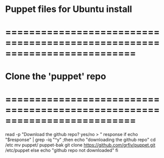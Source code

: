 # Puppet files for Ubuntu install

# ==========================================================================
# Clone the 'puppet' repo
# ==========================================================================
read -p "Download the github repo? yes/no > " response
if echo "$response" | grep -iq "^y" ;then
    echo "downloading the github repo"
    cd /etc
    mv puppet/ puppet-bak
    git clone https://github.com/grfiv/puppet.git /etc/puppet
else
    echo "github repo not downloaded"
fi
